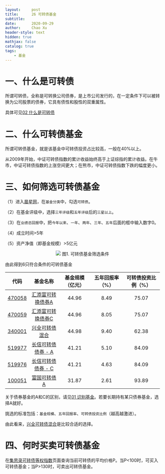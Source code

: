 ```yaml
---
layout:     post
title:      26 可转债基金
subtitle:   
date:       2020-09-29
author:     Chao Xu
header-style: text
hidden: true 
mathjax: false
catalog: true
tags:
    - 基金
---
```


# 一、什么是可转债

所谓可转债，全称是可转换公司债券，是上市公司发行的，在一定条件下可以被转换为公司股票的债券，它具有债性和股性的双重属性。

具体可见[02 什么是可转债](https://cx0512.com/2020/09/04/%E4%BB%80%E4%B9%88%E6%98%AF%E5%8F%AF%E8%BD%AC%E5%80%BA/)

# 二、什么可转债基金

所谓可转债基金，就是该基金中可转债投资占比较高，一般在40%以上。

从2009年开始，中证可转债指数的累计收益始终高于上证综指的累计收益。在牛市，中证可转债指数的上涨空间更大；在熊市，中证可转债指数下跌的幅度更小。

# 三、如何筛选可转债基金

（1）进入[晨星网](https://cn.morningstar.com/main/default.aspx)，在`基金分类`中，勾选`可转债`。

（2）在基金评级中，选择`三年评级`和`五年评级`后的`三星以上`。

（3）在`业绩总回报`中，把`今年以来`、`一年`、`两年`、`三年`、`五年`后面的框中输入数字0。

（4）成立时间>5年

（5）资产净值（即基金规模）>5亿元

<p align="center">
    <img src = "https://i.loli.net/2020/09/29/N7VHMFqdZK8LWk4.png">
    图1. 可转债基金筛选条件
</p>

由此得到6只符合条件的可转债基金

|                           代码                            |                           基金名称                           | 基金规模（亿元） | 五年回报率（%） | 可转债投资比例（%） |
| :-------------------------------------------------------: | :----------------------------------------------------------: | :--------------: | :-------------: | :-----------------: |
| [470058](https://cn.morningstar.com/quicktake/0P0000T395) | [汇添富可转换债券A](https://cn.morningstar.com/quicktake/0P0000T395) |      44.96       |      8.49       |        75.07        |
| [470059](https://cn.morningstar.com/quicktake/0P0000T396) | [汇添富可转换债券C](https://cn.morningstar.com/quicktake/0P0000T396) |      44.96       |      8.05       |        75.07        |
| [340001](https://cn.morningstar.com/quicktake/F0000003VW) | [兴全可转债混合](https://cn.morningstar.com/quicktake/F0000003VW) |      44.98       |      9.40       |        62.38        |
| [519977](https://cn.morningstar.com/quicktake/0P0000VGFE) | [长信可转债债券 - A](https://cn.morningstar.com/quicktake/0P0000VGFE) |      41.21       |      5.10       |        84.09        |
| [519976](https://cn.morningstar.com/quicktake/0P0000VGFF) | [长信可转债债券 - C](https://cn.morningstar.com/quicktake/0P0000VGFF) |      41.21       |      4.63       |        84.09        |
| [100051](https://cn.morningstar.com/quicktake/0P0000RQ84) | [富国可转债A](https://cn.morningstar.com/quicktake/0P0000RQ84) |      31.87       |      2.61       |        93.89        |

关于债券基金的A和C的区别，请见[01 识别基金](https://cx0512.com/2020/08/11/%E8%AF%86%E5%88%AB%E5%9F%BA%E9%87%91/)。若要长期持有某只债券基金，选择A就好。

挑选的标准包括：`基金规模`、`五年回报率`、`可转债投资比例`（越高越激进）。

由此看来，[兴全可转债混合](https://cn.morningstar.com/quicktake/F0000003VW)是比较合适的选择。

# 四、何时买卖可转债基金

在[集思录可转债等权指数](https://www.jisilu.cn/data/cbnew/cb_index/)页面查询当前可转债的平均价格P。当P<100时，可买入可转债基金；当P>130时，可卖出可转债基金。

